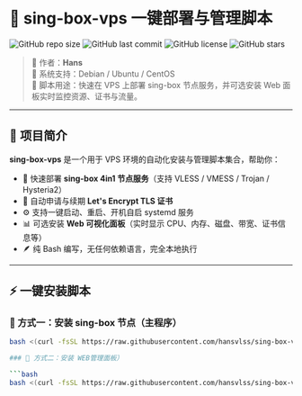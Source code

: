 # 🚀 sing-box-vps 一键部署与管理脚本

![GitHub repo size](https://img.shields.io/github/repo-size/hansvlss/sing-box-vps?color=blue)
![GitHub last commit](https://img.shields.io/github/last-commit/hansvlss/sing-box-vps?color=brightgreen)
![GitHub license](https://img.shields.io/github/license/hansvlss/sing-box-vps)
![GitHub stars](https://img.shields.io/github/stars/hansvlss/sing-box-vps?style=social)

> 🔹 作者：**Hans**  
> 🔹 系统支持：Debian / Ubuntu / CentOS  
> 🔹 脚本用途：快速在 VPS 上部署 sing-box 节点服务，并可选安装 Web 面板实时监控资源、证书与流量。

---

## 🧭 项目简介

**sing-box-vps** 是一个用于 VPS 环境的自动化安装与管理脚本集合，帮助你：

- 🧩 快速部署 **sing-box 4in1 节点服务**（支持 VLESS / VMESS / Trojan / Hysteria2）
- 🔐 自动申请与续期 **Let's Encrypt TLS 证书**
- ⚙️ 支持一键启动、重启、开机自启 systemd 服务
- 📊 可选安装 **Web 可视化面板**（实时显示 CPU、内存、磁盘、带宽、证书信息等）
- 🪶 纯 Bash 编写，无任何依赖语言，完全本地执行

---

## ⚡️ 一键安装脚本

### 🧠 方式一：安装 sing-box 节点（主程序）

```bash
bash <(curl -fsSL https://raw.githubusercontent.com/hansvlss/sing-box-vps/main/singbox-4in1.sh)

### 🧠 方式二：安装 WEB管理面板）

```bash
bash <(curl -fsSL https://raw.githubusercontent.com/hansvlss/sing-box-vps/main/sb-panel.sh)
